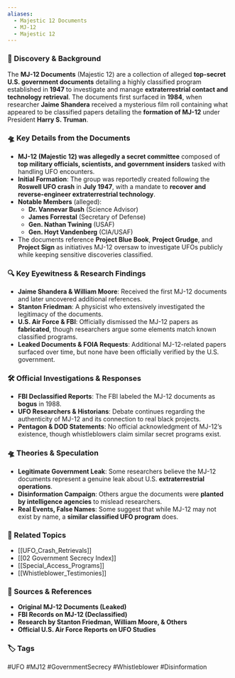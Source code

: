 ```yaml
---
aliases:
  - Majestic 12 Documents
  - MJ-12
  - Majestic 12
---
```



### 📅 Discovery & Background

The **MJ-12 Documents** (Majestic 12) are a collection of alleged **top-secret U.S. government documents** detailing a highly classified program established in **1947** to investigate and manage **extraterrestrial contact and technology retrieval**. The documents first surfaced in **1984**, when researcher **Jaime Shandera** received a mysterious film roll containing what appeared to be classified papers detailing the **formation of MJ-12** under President **Harry S. Truman**.

### 🛸 Key Details from the Documents

- **MJ-12 (Majestic 12) was allegedly a secret committee** composed of **top military officials, scientists, and government insiders** tasked with handling UFO encounters.
- **Initial Formation**: The group was reportedly created following the **Roswell UFO crash** in **July 1947**, with a mandate to **recover and reverse-engineer extraterrestrial technology**.
- **Notable Members** (alleged):
    - **Dr. Vannevar Bush** (Science Advisor)
    - **James Forrestal** (Secretary of Defense)
    - **Gen. Nathan Twining** (USAF)
    - **Gen. Hoyt Vandenberg** (CIA/USAF)
- The documents reference **Project Blue Book**, **Project Grudge**, and **Project Sign** as initiatives MJ-12 oversaw to investigate UFOs publicly while keeping sensitive discoveries classified.

### 🔍 Key Eyewitness & Research Findings

- **Jaime Shandera & William Moore**: Received the first MJ-12 documents and later uncovered additional references.
- **Stanton Friedman**: A physicist who extensively investigated the legitimacy of the documents.
- **U.S. Air Force & FBI**: Officially dismissed the MJ-12 papers as **fabricated**, though researchers argue some elements match known classified programs.
- **Leaked Documents & FOIA Requests**: Additional MJ-12-related papers surfaced over time, but none have been officially verified by the U.S. government.

### 🛠 Official Investigations & Responses

- **FBI Declassified Reports**: The FBI labeled the MJ-12 documents as **bogus** in 1988.
- **UFO Researchers & Historians**: Debate continues regarding the authenticity of MJ-12 and its connection to real black projects.
- **Pentagon & DOD Statements**: No official acknowledgment of MJ-12’s existence, though whistleblowers claim similar secret programs exist.

### 🛸 Theories & Speculation

- **Legitimate Government Leak**: Some researchers believe the MJ-12 documents represent a genuine leak about U.S. **extraterrestrial operations**.
- **Disinformation Campaign**: Others argue the documents were **planted by intelligence agencies** to mislead researchers.
- **Real Events, False Names**: Some suggest that while MJ-12 may not exist by name, a **similar classified UFO program** does.

### 🔗 Related Topics

- [[UFO_Crash_Retrievals]]
- [[02 Government Secrecy Index]]
- [[Special_Access_Programs]]
- [[Whistleblower_Testimonies]]

### 📂 Sources & References

- **Original MJ-12 Documents (Leaked)**
- **FBI Records on MJ-12 (Declassified)**
- **Research by Stanton Friedman, William Moore, & Others**
- **Official U.S. Air Force Reports on UFO Studies**

### 🏷 Tags

#UFO #MJ12 #GovernmentSecrecy #Whistleblower #Disinformation